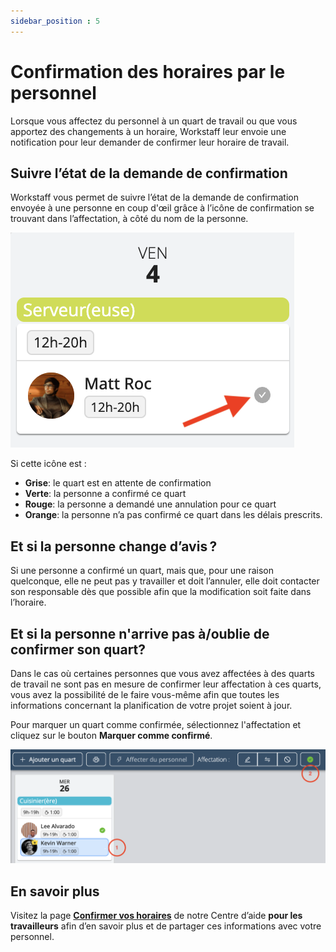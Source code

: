 ```yaml
---
sidebar_position : 5
---
```


# Confirmation des horaires par le personnel


Lorsque vous affectez du personnel à un quart de travail ou que vous apportez des changements à un horaire, Workstaff leur envoie une notification pour leur demander de confirmer leur horaire de travail.

## Suivre l’état de la demande de confirmation

Workstaff vous permet de suivre l’état de la demande de confirmation envoyée à une personne en coup d'œil grâce à l’icône de confirmation se trouvant dans l’affectation, à côté du nom de la personne.

![booking-confirmation.png](Images/booking-confirmation-fr.png)


Si cette icône est :
- **Grise**: le quart est en attente de confirmation
- **Verte**: la personne a confirmé ce quart
- **Rouge**: la personne a demandé une annulation pour ce quart
- **Orange**: la personne n’a pas confirmé ce quart dans les délais prescrits.


## Et si la personne change d’avis ?
Si une personne a confirmé un quart, mais que, pour une raison quelconque, elle ne peut pas y travailler et doit l’annuler, elle doit contacter son responsable dès que possible afin que la modification soit faite dans l’horaire. 

## Et si la personne n'arrive pas à/oublie de confirmer son quart?
Dans le cas où certaines personnes que vous avez affectées à des quarts de travail ne sont pas en mesure de confirmer leur affectation à ces quarts, vous avez la possibilité de le faire vous-même afin que toutes les informations concernant la planification de votre projet soient à jour.

Pour marquer un quart comme confirmée, sélectionnez l'affectation et cliquez sur le bouton **Marquer comme confirmé**.

![mark-as-confirmed.png](Images/mark-as-confirmed.png)

## En savoir plus
Visitez la page [**Confirmer vos horaires**](https://help.workstaff.app/fr/docs/workers/shifts/confirming-shifts/) de notre Centre d’aide **pour les travailleurs** afin d’en savoir plus et de partager ces informations avec votre personnel. 

